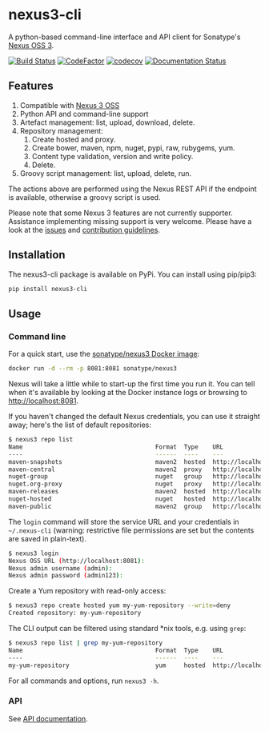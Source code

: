 # nexus3-cli
A python-based command-line interface and API client for Sonatype's [Nexus 
OSS 3](https://www.sonatype.com/download-oss-sonatype).

[![Build Status](https://travis-ci.org/thiagofigueiro/nexus3-cli.svg?branch=master)](https://travis-ci.org/thiagofigueiro/nexus3-cli)
[![CodeFactor](https://www.codefactor.io/repository/github/thiagofigueiro/nexus3-cli/badge)](https://www.codefactor.io/repository/github/thiagofigueiro/nexus3-cli)
[![codecov](https://codecov.io/gh/thiagofigueiro/nexus3-cli/branch/master/graph/badge.svg)](https://codecov.io/gh/thiagofigueiro/nexus3-cli)
[![Documentation Status](https://readthedocs.org/projects/nexus3-cli/badge/?version=latest)](https://nexus3-cli.readthedocs.io/en/latest/?badge=latest)

## Features

1. Compatible with [Nexus 3 OSS](https://www.sonatype.com/download-oss-sonatype)
1. Python API and command-line support
1. Artefact management: list, upload, download, delete. 
1. Repository management:
   1. Create hosted and proxy.
   1. Create bower, maven, npm, nuget, pypi, raw, rubygems, yum.
   1. Content type validation, version and write policy.
   1. Delete.
1. Groovy script management: list, upload, delete, run.

The actions above are performed using the Nexus REST API if the endpoint is 
available, otherwise a groovy script is used. 

Please note that some Nexus 3 features are not currently supporter. Assistance 
implementing missing support is very welcome. Please have a look at the 
[issues](https://github.com/thiagofigueiro/nexus3-cli/issues?q=is%3Aissue+is%3Aopen+label%3Aenhancement)
and [contribution guidelines](https://github.com/thiagofigueiro/nexus3-cli/blob/develop/CONTRIBUTING.md).

## Installation

The nexus3-cli package is available on PyPi. You can install using pip/pip3:

```bash
pip install nexus3-cli
```

## Usage

### Command line


For a quick start, use the [sonatype/nexus3 Docker image](https://hub.docker.com/r/sonatype/nexus3/):


```bash
docker run -d --rm -p 8081:8081 sonatype/nexus3
```

Nexus will take a little while to start-up the first time you run it. You can
tell when it's available by looking at the Docker instance logs or browsing to
[http://localhost:8081](http://admin:admin123@localhost:8081).

If you haven't changed the default Nexus credentials, you can use it straight 
away; here's the list of default repositories:

```bash
$ nexus3 repo list
Name                                     Format  Type    URL
----                                     ------  ----    ---
maven-snapshots                          maven2  hosted  http://localhost:8081/repository/maven-snapshots
maven-central                            maven2  proxy   http://localhost:8081/repository/maven-central
nuget-group                              nuget   group   http://localhost:8081/repository/nuget-group
nuget.org-proxy                          nuget   proxy   http://localhost:8081/repository/nuget.org-proxy
maven-releases                           maven2  hosted  http://localhost:8081/repository/maven-releases
nuget-hosted                             nuget   hosted  http://localhost:8081/repository/nuget-hosted
maven-public                             maven2  group   http://localhost:8081/repository/maven-public
```

The `login` command will store the service URL and your credentials in 
`~/.nexus-cli` (warning: restrictive file permissions are set but the contents
are saved in plain-text).

```bash
$ nexus3 login
Nexus OSS URL (http://localhost:8081):
Nexus admin username (admin):
Nexus admin password (admin123):
```

Create a Yum repository with read-only access:
```bash
$ nexus3 repo create hosted yum my-yum-repository --write=deny
Created repository: my-yum-repository
```

The CLI output can be filtered using standard *nix tools, e.g. using `grep`:
```bash
$ nexus3 repo list | grep my-yum-repository
Name                                     Format  Type    URL
----                                     ------  ----    ---
my-yum-repository                        yum     hosted  http://localhost:8081/repository/my-yum-repository
```

For all commands and options, run `nexus3 -h`.

### API

See [API documentation](https://nexus3-cli.readthedocs.io/en/latest/api.html).
